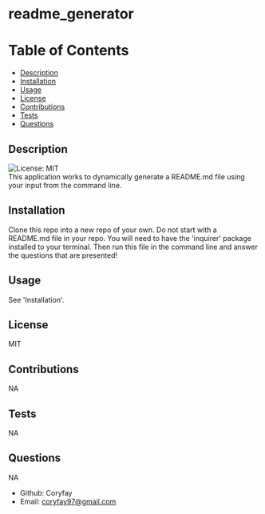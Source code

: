 # readme_generator
                
# Table of Contents
* [Description](#description)
* [Installation](#install)
* [Usage](#usage)
* [License](#license)
* [Contributions](#contributions)
* [Tests](#tests)
* [Questions](#questions)

## Description
 ![License: MIT](https://img.shields.io/badge/License-MIT-hotpink.svg)<br>
 This application works to dynamically generate a README.md file using your input from the command line. 

## Installation
 Clone this repo into a new repo of your own. Do not start with a README.md file in your repo. You will need to have the 'inquirer' package installed to your terminal. Then run this file in the command line and answer the questions that are presented!

## Usage
 See 'Installation'.

## License
 MIT

## Contributions
 NA

## Tests
 NA

## Questions
 NA
* Github: Coryfay
* Email: coryfay97@gmail.com
